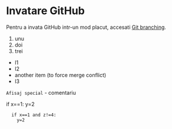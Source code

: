 # Invatare GitHub

Pentru a invata GitHub intr-un mod placut, accesati [Git branching](learngitbranching.js.org).

1. unu
1. doi
1. trei

- l1
- l2
- another item (to force merge conflict)
- l3

`Afisaj special` - comentariu

if x==1:
  y=2

      if x==1 and z!=4:
        y=2
